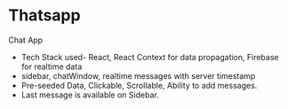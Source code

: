 # Thatsapp
Chat App


- Tech Stack used- React, React Context for data propagation, Firebase for realtime data 
- sidebar, chatWindow, realtime messages with server timestamp
- Pre-seeded Data, Clickable, Scrollable, Ability to add messages.
- Last message is available on Sidebar.
